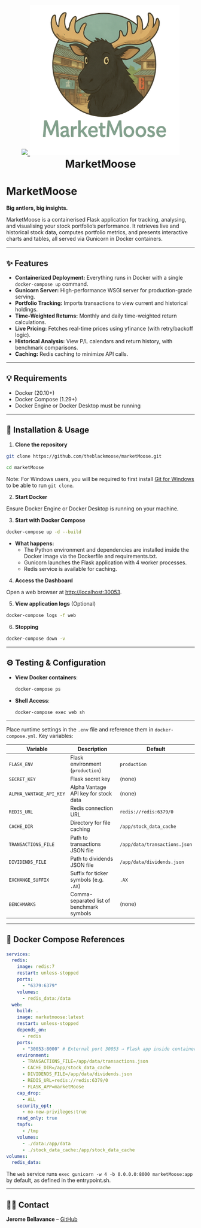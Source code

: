 <h1 align="center">
  <a href="https://github.com/theblackmoose/marketMoose">
    <img src="https://raw.githubusercontent.com/theblackmoose/marketMoose/main/docs/_static/logo_assistant_transparent.png" width="400" />
  </a>
  <a href="https://github.com/theblackmoose/marketMoose">
    <img src="https://github.com/theblackmoose/marketMoose/blob/main/static/MarketMoose.png" 
    width="400" />
  </a>
  <br>MarketMoose<br>
</h1>

# MarketMoose

**Big antlers, big insights.**

MarketMoose is a containerised Flask application for tracking, analysing, and visualising your stock portfolio’s performance. It retrieves live and historical stock data, computes portfolio metrics, and presents interactive charts and tables, all served via Gunicorn in Docker containers.

---

## ✨ Features

- **Containerized Deployment:** Everything runs in Docker with a single `docker-compose up` command.
- **Gunicorn Server:** High-performance WSGI server for production-grade serving.
- **Portfolio Tracking:** Imports transactions to view current and historical holdings.
- **Time-Weighted Returns:** Monthly and daily time-weighted return calculations.
- **Live Pricing:** Fetches real-time prices using yfinance (with retry/backoff logic).
- **Historical Analysis:** View P/L calendars and return history, with benchmark comparisons.
- **Caching:** Redis caching to minimize API calls.

---

## 💡 Requirements

- Docker (20.10+)
- Docker Compose (1.29+)
- Docker Engine or Docker Desktop must be running

---

## 🚀 Installation & Usage

1. **Clone the repository**

  ```sh
  git clone https://github.com/theblackmoose/marketMoose.git
  ```
  ```sh
  cd marketMoose
  ```

  Note: For Windows users, you will be required to first install [Git for Windows](https://git-scm.com/downloads/win) to be able to run `git clone`.

2. **Start Docker** 

  Ensure Docker Engine or Docker Desktop is running on your machine.

3. **Start with Docker Compose**

  ```sh
  docker-compose up -d --build
  ```

  - **What happens:**
    - The Python environment and dependencies are installed inside the Docker image via the Dockerfile and requirements.txt.
    - Gunicorn launches the Flask application with 4 worker processes.
    - Redis service is available for caching.

4. **Access the Dashboard** 

  Open a web browser at [http://localhost:30053](http://localhost:30053).

5. **View application logs** (Optional)

  ```sh
  docker-compose logs -f web
  ```

6. **Stopping**

  ```sh
  docker-compose down -v
  ```

---

## ⚙️ Testing & Configuration

- **View Docker containers**:
  ```bash
  docker-compose ps
  ```
- **Shell Access**:
  ```bash
  docker-compose exec web sh
  ```

---

Place runtime settings in the `.env` file and reference them in `docker-compose.yml`. Key variables:

| Variable                | Description                               | Default                       |
| ----------------------- | ----------------------------------------- | ----------------------------- |
| `FLASK_ENV`             | Flask environment (`production`)          | `production`                  |
| `SECRET_KEY`            | Flask secret key                          | (none)                        |
| `ALPHA_VANTAGE_API_KEY` | Alpha Vantage API key for stock data      | (none)                        |
| `REDIS_URL`             | Redis connection URL                      | `redis://redis:6379/0`        |
| `CACHE_DIR`             | Directory for file caching                | `/app/stock_data_cache`       |
| `TRANSACTIONS_FILE`     | Path to transactions JSON file            | `/app/data/transactions.json` |
| `DIVIDENDS_FILE`        | Path to dividends JSON file               | `/app/data/dividends.json`    |
| `EXCHANGE_SUFFIX`       | Suffix for ticker symbols (e.g. `.AX`)    | `.AX`                         |
| `BENCHMARKS`            | Comma-separated list of benchmark symbols | (none)                        |

---

## 📄 Docker Compose References

```yaml
services:
  redis:
    image: redis:7
    restart: unless-stopped
    ports:
      - "6379:6379"
    volumes:
      - redis_data:/data
  web:
    build: .
    image: marketmoose:latest
    restart: unless-stopped
    depends_on:
      - redis
    ports:
      - "30053:8000" # External port 30053 → Flask app inside container on port 8000
    environment:
      - TRANSACTIONS_FILE=/app/data/transactions.json
      - CACHE_DIR=/app/stock_data_cache
      - DIVIDENDS_FILE=/app/data/dividends.json
      - REDIS_URL=redis://redis:6379/0
      - FLASK_APP=marketMoose
    cap_drop:
      - ALL
    security_opt:
      - no-new-privileges:true
    read_only: true
    tmpfs:
      - /tmp
    volumes:
      - ./data:/app/data
      - ./stock_data_cache:/app/stock_data_cache
volumes:
  redis_data:
```

The `web` service runs `exec gunicorn -w 4 -b 0.0.0.0:8000 marketMoose:app` by default, as defined in the entrypoint.sh.

---

## 👨‍💻 Contact

**Jerome Bellavance** – [GitHub](https://github.com/theblackmoose)
